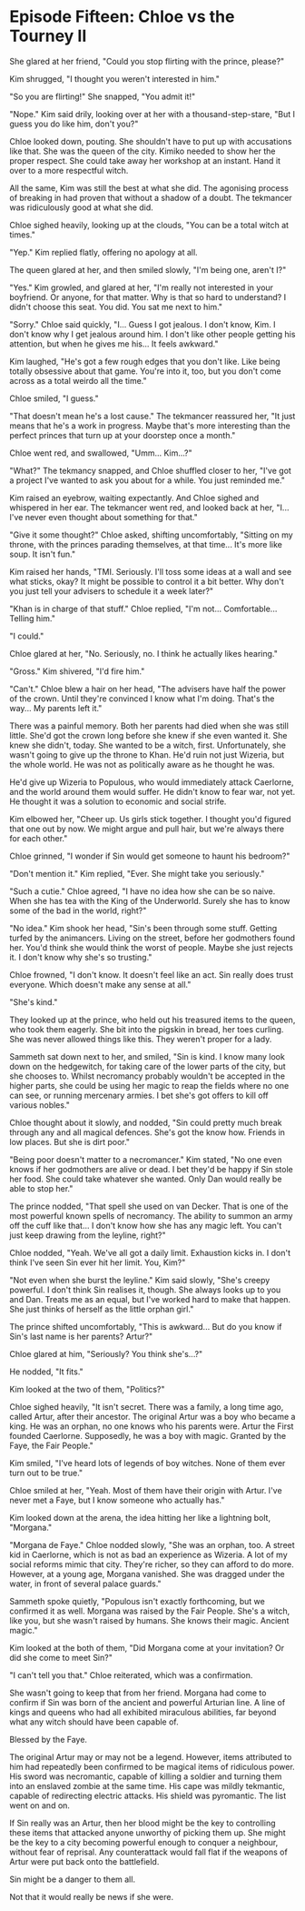 # Episode Fifteen: Chloe vs the Tourney II

She glared at her friend, "Could you stop flirting with the prince, please?"

Kim shrugged, "I thought you weren't interested in him."

"So you are flirting!" She snapped, "You admit it!"

"Nope." Kim said drily, looking over at her with a thousand-step-stare, "But I guess you do like him, don't you?"

Chloe looked down, pouting. She shouldn't have to put up with accusations like that. She was the queen of the city. Kimiko needed to show her the proper respect. She could take away her workshop at an instant. Hand it over to a more respectful witch.

All the same, Kim was still the best at what she did. The agonising process of breaking in had proven that without a shadow of a doubt. The tekmancer was ridiculously good at what she did.

Chloe sighed heavily, looking up at the clouds, "You can be a total witch at times."

"Yep." Kim replied flatly, offering no apology at all.

The queen glared at her, and then smiled slowly, "I'm being one, aren't I?"

"Yes." Kim growled, and glared at her, "I'm really not interested in your boyfriend. Or anyone, for that matter. Why is that so hard to understand? I didn't choose this seat. You did. You sat me next to him."

"Sorry." Chloe said quickly, "I... Guess I got jealous. I don't know, Kim. I don't know why I get jealous around him. I don't like other people getting his attention, but when he gives me his... It feels awkward."

Kim laughed, "He's got a few rough edges that you don't like. Like being totally obsessive about that game. You're into it, too, but you don't come across as a total weirdo all the time."

Chloe smiled, "I guess."

"That doesn't mean he's a lost cause." The tekmancer reassured her, "It just means that he's a work in progress. Maybe that's more interesting than the perfect princes that turn up at your doorstep once a month."

Chloe went red, and swallowed, "Umm... Kim...?"

"What?" The tekmancy snapped, and Chloe shuffled closer to her, "I've got a project I've wanted to ask you about for a while. You just reminded me."

Kim raised an eyebrow, waiting expectantly. And Chloe sighed and whispered in her ear. The tekmancer went red, and looked back at her, "I... I've never even thought about something for that."

"Give it some thought?" Chloe asked, shifting uncomfortably, "Sitting on my throne, with the princes parading themselves, at that time... It's more like soup. It isn't fun."

Kim raised her hands, "TMI. Seriously. I'll toss some ideas at a wall and see what sticks, okay? It might be possible to control it a bit better. Why don't you just tell your advisers to schedule it a week later?"

"Khan is in charge of that stuff." Chloe replied, "I'm not... Comfortable... Telling him."

"I could."

Chloe glared at her, "No. Seriously, no. I think he actually likes hearing."

"Gross." Kim shivered, "I'd fire him."

"Can't." Chloe blew a hair on her head, "The advisers have half the power of the crown. Until they're convinced I know what I'm doing. That's the way... My parents left it."

There was a painful memory. Both her parents had died when she was still little. She'd got the crown long before she knew if she even wanted it. She knew she didn't, today. She wanted to be a witch, first. Unfortunately, she wasn't going to give up the throne to Khan. He'd ruin not just Wizeria, but the whole world. He was not as politically aware as he thought he was.

He'd give up Wizeria to Populous, who would immediately attack Caerlorne, and the world around them would suffer. He didn't know to fear war, not yet. He thought it was a solution to economic and social strife.

Kim elbowed her, "Cheer up. Us girls stick together. I thought you'd figured that one out by now. We might argue and pull hair, but we're always there for each other."

Chloe grinned, "I wonder if Sin would get someone to haunt his bedroom?"

"Don't mention it." Kim replied, "Ever. She might take you seriously."

"Such a cutie." Chloe agreed, "I have no idea how she can be so naive. When she has tea with the King of the Underworld. Surely she has to know some of the bad in the world, right?"

"No idea." Kim shook her head, "Sin's been through some stuff. Getting turfed by the animancers. Living on the street, before her godmothers found her. You'd think she would think the worst of people. Maybe she just rejects it. I don't know why she's so trusting."

Chloe frowned, "I don't know. It doesn't feel like an act. Sin really does trust everyone. Which doesn't make any sense at all."

"She's kind."

They looked up at the prince, who held out his treasured items to the queen, who took them eagerly. She bit into the pigskin in bread, her toes curling. She was never allowed things like this. They weren't proper for a lady.

Sammeth sat down next to her, and smiled, "Sin is kind. I know many look down on the hedgewitch, for taking care of the lower parts of the city, but she chooses to. Whilst necromancy probably wouldn't be accepted in the higher parts, she could be using her magic to reap the fields where no one can see, or running mercenary armies. I bet she's got offers to kill off various nobles."

Chloe thought about it slowly, and nodded, "Sin could pretty much break through any and all magical defences. She's got the know how. Friends in low places. But she is dirt poor."

"Being poor doesn't matter to a necromancer." Kim stated, "No one even knows if her godmothers are alive or dead. I bet they'd be happy if Sin stole her food. She could take whatever she wanted. Only Dan would really be able to stop her."

The prince nodded, "That spell she used on van Decker. That is one of the most powerful known spells of necromancy. The ability to summon an army off the cuff like that... I don't know how she has any magic left. You can't just keep drawing from the leyline, right?"

Chloe nodded, "Yeah. We've all got a daily limit. Exhaustion kicks in. I don't think I've seen Sin ever hit her limit. You, Kim?"

"Not even when she burst the leyline." Kim said slowly, "She's creepy powerful. I don't think Sin realises it, though. She always looks up to you and Dan. Treats me as an equal, but I've worked hard to make that happen. She just thinks of herself as the little orphan girl."

The prince shifted uncomfortably, "This is awkward... But do you know if Sin's last name is her parents? Artur?"

Chloe glared at him, "Seriously? You think she's...?"

He nodded, "It fits."

Kim looked at the two of them, "Politics?"

Chloe sighed heavily, "It isn't secret. There was a family, a long time ago, called Artur, after their ancestor. The original Artur was a boy who became a king. He was an orphan, no one knows who his parents were. Artur the First founded Caerlorne. Supposedly, he was a boy with magic. Granted by the Faye, the Fair People."

Kim smiled, "I've heard lots of legends of boy witches. None of them ever turn out to be true."

Chloe smiled at her, "Yeah. Most of them have their origin with Artur. I've never met a Faye, but I know someone who actually has."

Kim looked down at the arena, the idea hitting her like a lightning bolt, "Morgana."

"Morgana de Faye." Chloe nodded slowly, "She was an orphan, too. A street kid in Caerlorne, which is not as bad an experience as Wizeria. A lot of my social reforms mimic that city. They're richer, so they can afford to do more. However, at a young age, Morgana vanished. She was dragged under the water, in front of several palace guards."

Sammeth spoke quietly, "Populous isn't exactly forthcoming, but we confirmed it as well. Morgana was raised by the Fair People. She's a witch, like you, but she wasn't raised by humans. She knows their magic. Ancient magic."

Kim looked at the both of them, "Did Morgana come at your invitation? Or did she come to meet Sin?"

"I can't tell you that." Chloe reiterated, which was a confirmation.

She wasn't going to keep that from her friend. Morgana had come to confirm if Sin was born of the ancient and powerful Arturian line. A line of kings and queens who had all exhibited miraculous abilities, far beyond what any witch should have been capable of.

Blessed by the Faye.

The original Artur may or may not be a legend. However, items attributed to him had repeatedly been confirmed to be magical items of ridiculous power. His sword was necromantic, capable of killing a soldier and turning them into an enslaved zombie at the same time. His cape was mildly tekmantic, capable of redirecting electric attacks. His shield was pyromantic. The list went on and on.

If Sin really was an Artur, then her blood might be the key to controlling these items that attacked anyone unworthy of picking them up. She might be the key to a city becoming powerful enough to conquer a neighbour, without fear of reprisal. Any counterattack would fall flat if the weapons of Artur were put back onto the battlefield.

Sin might be a danger to them all.

Not that it would really be news if she were.
